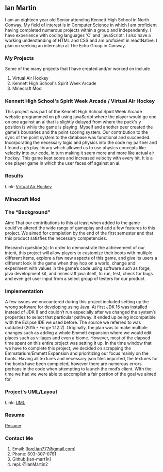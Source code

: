 ## Ian Martin

I am an eighteen year old Senior attending Kennett High School in North Conway. My field of interest is in Computer Science in which I am proficient having completed numerous projects within a group and independently. I have experience with coding languages 'C' and 'javaScript'. I also have a working understanding of HTML and CSS and am proficient in reactNative. I plan on seeking an internship at The Echo Group in Conway. 

### My Projects
Some of the many projects that I have created and/or worked on include 
1. Virtual Air Hockey
2. Kennett High School's Spirit Week Arcade
3. Minecraft Mod

### Kennett High School's Spirit Week Arcade / Virtual Air Hockey
This project was part of the Kennett High School Spirit Week Arcade website programmed on p5 using javaScript where the player would go one on one against an ai that is slightly delayed from where the puck's y position is while the game is playing. Myself and another peer created the game's bounaries and the point scoring system. Our contribution to the sync of the point system to the database was functional and succeeded. Incorporating the necessary logic and physics into the code my partner and I found a p5.play library which allowed us to use physics concepts like velocity into our code, in turn making it seem more and more like actual air hockey. This game kept score and increased velocity with every hit. It is a one player game in which the user faces off against an ai.

### Results
Link: [Virtual Air Hockey](https://editor.p5js.org/2161230/sketches/JBjxvgsqI)

### Minecraft Mod

### The “Background”
Aim:
That our contributions to this at least when added to the game could've altered the wide range of gameplay and add a few features to this project. We aimed for completion by the end of the first semester and that this product satisfies the necessary competencies.

Research question(s):
In order to demonstrate the achievement of our intent, this project will allow players to customize their boots with multiple different items, explore a few new aspects of this game, and give its users a different look in the game when they hop on a world, change and experiment with values in the game’s code using software such as forge, java development kit, and minecraft java itself, to run, test, check for bugs and even get user input from a select group of testers for our product. 

### Implementation	
A few issues we encountered during this project included setting up the wrong software for developing using Java. At first JDK 15 was installed instead of JDK 8 and couldn’t run especially after we changed the system’s properties to select that particular pathway. It ended up being incompatible with the Eclipse IDE we used before. The source we referred to was outdated (2015 - Forge 1.12.2). 
	Originally, the plan was to make multiple changes such as adding a whole Emmett expansion where we would edit places such as villages and even a biome. However, most of the elapsed time spent on this entire project was setting it up. In the time window that we have to complete this project, we decided on scrapping the Emmatarium/Emmett Expansion and prioritizing our focus mainly on the boots.
  Having all textures and necessary json files imported, the textures for the boots have been completed, however there are numerous errors perhaps in the code when attempting to launch the mod’s client. WIth the time we had we were able to accomplish a fair portion of the goal we aimed for. 

### Project's UML/Layout
Link: [UML](https://lucid.app/lucidchart/invitations/accept/b04ab408-d75f-4699-8f06-31153197ff48)

### Resume
[Resume](https://lh3.googleusercontent.com/fife/ABSRlIrlHAu8fnuDxgseTnTCA6ee4V8CJc_G3r6K1o6SHounjJV33J2M9mjfxxHt2SUZ-qjXq7nWlyrj4xm42orRL5tQLuCXXAN-DLnLjSlqlEnq1BwlVVoEjiBj0m30R8TVC3pQI9QVkdiGJJH8UtD9j8YgjmnBTVFwO-GWw-abuhZH_BrHMZxJpzGnwK9w0JBuzIMNo6zhzQn9HluOKMVyUnGSi-bUqvtDD2dr9DaLJ6CgY5f31gAtGTz8vTDUEEYd3Z2a6gd7OujAnBY_KoBhhlBh9bXysuZ32LiGzxWEQ_kWzAgK-ajQHZpaGyGcdcBkw9rFV5XtfDGyD9J44lHz__Qbvkl_QG00XLX-CV1yKLN6vdX3X6bUQgaESB5criecBGY63MQ604Btsh883InBJ4qu3T_QS-wQWvrw7DZOxFmYaDy5RiYvKqctykxUYd_CBgsnlcfq9tKvAHeDDoE26ad-WumnNawkshMN3vOBXAHwub0p0_KvnSqkOHuUApHPXnDmPHXjNfpDgfzrW1bV1R1ixkrZYY457rkoXGSa5ThCEYoghShUqR2X3lmeQrIz3Ko01HX40Zho4Gxh_TgUOq-vrz5S_s1SF2xx-lSM-Q8lmGqpfVi_HxKO32Bx1CUhnb1LQ0hSwpxkIbJd4297D5dB7lTNZJcVne-mMHwF8BxEwX8X690Ik0IBqQvL2s3uFDPeug_WCPsvtntKk0mYocTABr1tWXjv=w1366-h609-ft?authuser=0)

### Contact Me
1. Email: [lord.ian777@gmail.com]
2. Phone: 603-307-0761
3. Github:[ian-mart1n]
4. repl: @IanMartin2



